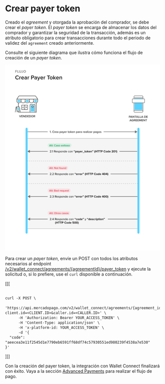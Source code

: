 # Crear payer token

Creado el _agreement_ y otorgada la aprobación del comprador, se debe crear el _payer token_. El _payer token_ se encarga de almacenar los datos del comprador y garantizar la seguridad de la transacción, además es un atributo obligatorio para crear transacciones durante todo el periodo de validez del `agreement` creado anteriormente.

Consulte el siguiente diagrama que ilustra cómo funciona el flujo de creación de un _payer token_.

![Crear payer token](/images/wallet-connect/create-payer-token.es.png)

Para crear un _payer token_, envíe un POST con todos los atributos necesarios al endpoint [/v2/wallet_connect/agreements/{agreementId}/payer_token](/developers/es/reference/wallet_connect/_wallet_connect_agreements_agreement_id_payer_token/post) y ejecute la solicitud o, si lo prefiere, use el `curl` disponible a continuación.

[[[
```curl

curl -X POST \
      'https://api.mercadopago.com/v2/wallet_connect/agreements/{agreement_id}/payer_token?client.id=<CLIENT.ID>&caller.id=<CALLER.ID>' \
      -H 'Authorization: Bearer YOUR_ACCESS_TOKEN' \
      -H 'Content-Type: application/json' \ 
      -H 'x-platform-id: YOUR_ACCESS_TOKEN' \
      -d '{
  "code": "aeecea3e11f2545d1e7790eb6591ff68df74c57930551ed980239f4538a7e530"
}'
```
]]]

Con la creación del payer token, la integración con Wallet Connect finalizará con éxito. Vaya a la sección [Advanced Payments](/developers/es/docs/wallet-connect/advanced-payments) para realizar el flujo de pago.

